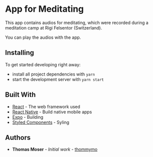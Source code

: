 # App for Meditating

This app contains audios for meditating, which were recorded during a meditation
camp at Rigi Felsentor (Switzerland).

You can play the audios with the app.

## Installing

To get started developing right away:

* install all project dependencies with `yarn`
* start the development server with `yarn start`

## Built With

* [React](https://facebook.github.io/react/) - The web framework used
* [React Native](https://facebook.github.io/react-native/) - Build native mobile apps
* [Expo](https://expo.io/) - Building
* [Styled Components](https://www.styled-components.com/) - Syling

## Authors

* **Thomas Moser** - *Initial work* - [thommymo](https://github.com/thommymo)
